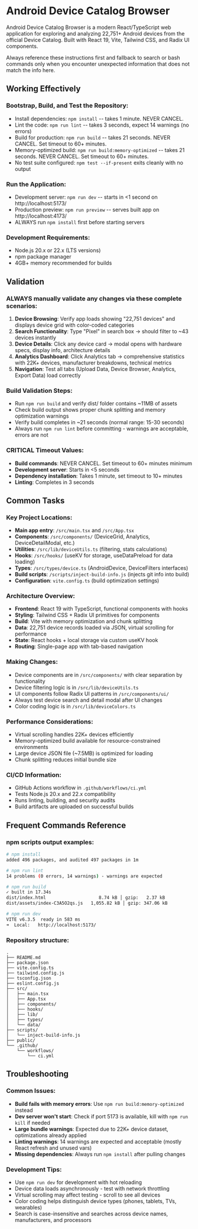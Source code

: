 # Android Device Catalog Browser

Android Device Catalog Browser is a modern React/TypeScript web application for exploring and analyzing 22,751+ Android devices from the official Device Catalog. Built with React 19, Vite, Tailwind CSS, and Radix UI components.

Always reference these instructions first and fallback to search or bash commands only when you encounter unexpected information that does not match the info here.

## Working Effectively

### Bootstrap, Build, and Test the Repository:
- Install dependencies: `npm install` -- takes 1 minute. NEVER CANCEL.
- Lint the code: `npm run lint` -- takes 3 seconds, expect 14 warnings (no errors)
- Build for production: `npm run build` -- takes 21 seconds. NEVER CANCEL. Set timeout to 60+ minutes.
- Memory-optimized build: `npm run build:memory-optimized` -- takes 21 seconds. NEVER CANCEL. Set timeout to 60+ minutes.
- No test suite configured: `npm test --if-present` exits cleanly with no output

### Run the Application:
- Development server: `npm run dev` -- starts in <1 second on http://localhost:5173/
- Production preview: `npm run preview` -- serves built app on http://localhost:4173/
- ALWAYS run `npm install` first before starting servers

### Development Requirements:
- Node.js 20.x or 22.x (LTS versions)
- npm package manager
- 4GB+ memory recommended for builds

## Validation

### ALWAYS manually validate any changes via these complete scenarios:
1. **Device Browsing**: Verify app loads showing "22,751 devices" and displays device grid with color-coded categories
2. **Search Functionality**: Type "Pixel" in search box → should filter to ~43 devices instantly
3. **Device Details**: Click any device card → modal opens with hardware specs, display info, architecture details
4. **Analytics Dashboard**: Click Analytics tab → comprehensive statistics with 22K+ devices, manufacturer breakdowns, technical metrics
5. **Navigation**: Test all tabs (Upload Data, Device Browser, Analytics, Export Data) load correctly

### Build Validation Steps:
- Run `npm run build` and verify dist/ folder contains ~11MB of assets
- Check build output shows proper chunk splitting and memory optimization warnings
- Verify build completes in ~21 seconds (normal range: 15-30 seconds)
- Always run `npm run lint` before committing - warnings are acceptable, errors are not

### CRITICAL Timeout Values:
- **Build commands**: NEVER CANCEL. Set timeout to 60+ minutes minimum
- **Development server**: Starts in <5 seconds
- **Dependency installation**: Takes 1 minute, set timeout to 10+ minutes
- **Linting**: Completes in 3 seconds

## Common Tasks

### Key Project Locations:
- **Main app entry**: `/src/main.tsx` and `/src/App.tsx`
- **Components**: `/src/components/` (DeviceGrid, Analytics, DeviceDetailModal, etc.)
- **Utilities**: `/src/lib/deviceUtils.ts` (filtering, stats calculations)
- **Hooks**: `/src/hooks/` (useKV for storage, useDataPreload for data loading)
- **Types**: `/src/types/device.ts` (AndroidDevice, DeviceFilters interfaces)
- **Build scripts**: `/scripts/inject-build-info.js` (injects git info into build)
- **Configuration**: `vite.config.ts` (build optimization settings)

### Architecture Overview:
- **Frontend**: React 19 with TypeScript, functional components with hooks
- **Styling**: Tailwind CSS + Radix UI primitives for components
- **Build**: Vite with memory optimization and chunk splitting
- **Data**: 22,751 device records loaded via JSON, virtual scrolling for performance
- **State**: React hooks + local storage via custom useKV hook
- **Routing**: Single-page app with tab-based navigation

### Making Changes:
- Device components are in `/src/components/` with clear separation by functionality
- Device filtering logic is in `/src/lib/deviceUtils.ts`
- UI components follow Radix UI patterns in `/src/components/ui/`
- Always test device search and detail modal after UI changes
- Color coding logic is in `/src/lib/deviceColors.ts`

### Performance Considerations:
- Virtual scrolling handles 22K+ devices efficiently
- Memory-optimized build available for resource-constrained environments
- Large device JSON file (~7.5MB) is optimized for loading
- Chunk splitting reduces initial bundle size

### CI/CD Information:
- GitHub Actions workflow in `.github/workflows/ci.yml`
- Tests Node.js 20.x and 22.x compatibility
- Runs linting, building, and security audits
- Build artifacts are uploaded on successful builds

## Frequent Commands Reference

### npm scripts output examples:
```bash
# npm install
added 496 packages, and audited 497 packages in 1m

# npm run lint  
14 problems (0 errors, 14 warnings) - warnings are expected

# npm run build
✓ built in 17.34s
dist/index.html                    8.74 kB │ gzip:   2.37 kB
dist/assets/index-C3A5O2qs.js   1,055.82 kB │ gzip: 347.06 kB

# npm run dev
VITE v6.3.5  ready in 583 ms
➜  Local:   http://localhost:5173/
```

### Repository structure:
```
.
├── README.md
├── package.json
├── vite.config.ts
├── tailwind.config.js
├── tsconfig.json
├── eslint.config.js
├── src/
│   ├── main.tsx
│   ├── App.tsx
│   ├── components/
│   ├── hooks/
│   ├── lib/
│   ├── types/
│   └── data/
├── scripts/
│   └── inject-build-info.js
├── public/
└── .github/
    └── workflows/
        └── ci.yml
```

## Troubleshooting

### Common Issues:
- **Build fails with memory errors**: Use `npm run build:memory-optimized` instead
- **Dev server won't start**: Check if port 5173 is available, kill with `npm run kill` if needed
- **Large bundle warnings**: Expected due to 22K+ device dataset, optimizations already applied
- **Linting warnings**: 14 warnings are expected and acceptable (mostly React refresh and unused vars)
- **Missing dependencies**: Always run `npm install` after pulling changes

### Development Tips:
- Use `npm run dev` for development with hot reloading
- Device data loads asynchronously - test with network throttling
- Virtual scrolling may affect testing - scroll to see all devices
- Color coding helps distinguish device types (phones, tablets, TVs, wearables)
- Search is case-insensitive and searches across device names, manufacturers, and processors